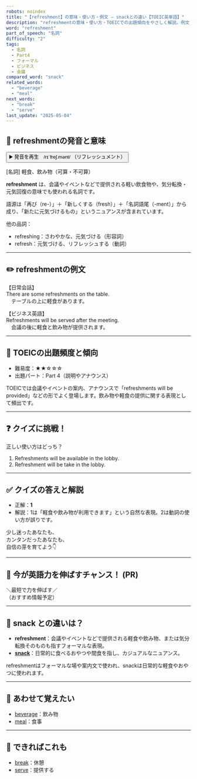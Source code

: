 ```yaml
---
robots: noindex
title: "【refreshment】の意味・使い方・例文 ― snackとの違い【TOEIC英単語】"
description: "refreshmentの意味・使い方・TOEICでの出題傾向をやさしく解説。例文・クイズ付きでsnackとの違いもわかりやすく学べます。"
word: "refreshment"
part_of_speech: "名詞"
difficulty: "2"
tags:
  - 名詞
  - Part4
  - フォーマル
  - ビジネス
  - 会議
compared_word: "snack"
related_words:
  - "beverage"
  - "meal"
next_words:
  - "break"
  - "serve"
last_update: "2025-05-04"
---
```


## 🔰 refreshmentの発音と意味

<button class="play-audio" onclick="playTTS('refreshment')">
  <span class="play-audio-main">
    ▶️ 発音を再生　/rɪˈfreʃ.mənt/
  </span>
  <span class="play-audio-sub">
    （リフレッシュメント）
  </span>
</button>

[名詞] 軽食、飲み物（可算・不可算）

**refreshment** は、会議やイベントなどで提供される軽い飲食物や、気分転換・元気回復の意味でも使われる名詞です。

語源は「再び（re-）」＋「新しくする（fresh）」＋「名詞語尾（-ment）」から成り、「新たに元気づけるもの」というニュアンスが含まれています。

他の品詞：  
- refreshing：さわやかな、元気づける（形容詞）
- refresh：元気づける、リフレッシュする（動詞）

---

## ✏️ refreshmentの例文

【日常会話】  
There are some refreshments on the table.  
　テーブルの上に軽食があります。

【ビジネス英語】  
Refreshments will be served after the meeting.  
　会議の後に軽食と飲み物が提供されます。

---

## 🎯 TOEICの出題頻度と傾向

- 難易度：★★☆☆☆
- 出題パート：Part 4（説明やアナウンス）

TOEICでは会議やイベントの案内、アナウンスで「refreshments will be provided」などの形でよく登場します。飲み物や軽食の提供に関する表現として頻出です。

---

## ❓ クイズに挑戦！

正しい使い方はどっち？

1. Refreshments will be available in the lobby.  
2. Refreshment will be take in the lobby.

---

## ✅ クイズの答えと解説

- 正解：**1**
- 解説：1は「軽食や飲み物が利用できます」という自然な表現。2は動詞の使い方が誤りです。

少し迷ったあなたも、  
カンタンだったあなたも、  
自信の芽を育てよう👇️

---

## 🚀 今が英語力を伸ばすチャンス！ (PR)

<div class="info-center">
＼最短で力を伸ばす／<br>  
（おすすめ情報予定）
</div>

---

## 🤔  snack との違いは？

- **refreshment**：会議やイベントなどで提供される軽食や飲み物、または気分転換そのものも指すフォーマルな表現。
- **[snack](/word/snack)**：日常的に食べるおやつや間食を指し、カジュアルなニュアンス。

refreshmentはフォーマルな場や案内文で使われ、snackは日常的な軽食やおやつに使われます。

---

## 🧩 あわせて覚えたい

- [beverage](/word/beverage)：飲み物
- [meal](/word/meal)：食事

---

## 📖 できればこれも

- [break](/word/break)：休憩
- [serve](/word/serve)：提供する

<!-- cvid: aid16_bid01 -->
